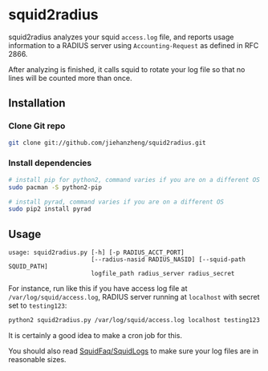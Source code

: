 squid2radius
============

squid2radius analyzes your squid `access.log` file, and reports usage information to a RADIUS server using `Accounting-Request` as defined in RFC 2866.

After analyzing is finished, it calls squid to rotate your log file so that no lines will be counted more than once.

Installation
------------

### Clone Git repo

```bash
git clone git://github.com/jiehanzheng/squid2radius.git
```

### Install dependencies

```bash
# install pip for python2, command varies if you are on a different OS
sudo pacman -S python2-pip

# install pyrad, command varies if you are on a different OS
sudo pip2 install pyrad
```

Usage
-----

```
usage: squid2radius.py [-h] [-p RADIUS_ACCT_PORT]
                       [--radius-nasid RADIUS_NASID] [--squid-path SQUID_PATH]
                       logfile_path radius_server radius_secret
```

For instance, run like this if you have access log file at `/var/log/squid/access.log`, RADIUS server running at `localhost` with secret set to `testing123`:

```bash
python2 squid2radius.py /var/log/squid/access.log localhost testing123
```

It is certainly a good idea to make a cron job for this.

You should also read [SquidFaq/SquidLogs](http://wiki.squid-cache.org/SquidFaq/SquidLogs#access.log) to make sure your log files are in reasonable sizes.
